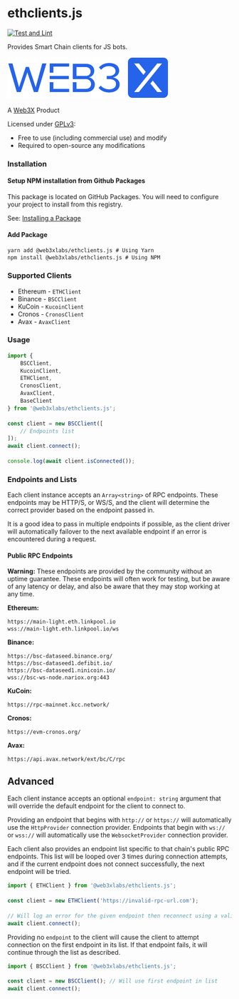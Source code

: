 # ethclients.js

[![Test and Lint](https://github.com/web3xlabs/ethclients.js/actions/workflows/ci.yml/badge.svg?branch=main)](https://github.com/web3xlabs/ethclients.js/actions/workflows/ci.yml)

Provides Smart Chain clients for JS bots.

![](.github/web3x.png)

A [Web3X](https://web3x.net) Product

Licensed under [GPLv3](LICENSE.md):
* Free to use (including commercial use) and modify
* Required to open-source any modifications

### Installation

#### Setup NPM installation from Github Packages
This package is located on GitHub Packages. You will need to configure your project to install from this
registry.

See: [Installing a Package](https://docs.github.com/en/packages/working-with-a-github-packages-registry/working-with-the-npm-registry#installing-a-package)

#### Add Package

```
yarn add @web3xlabs/ethclients.js # Using Yarn
npm install @web3xlabs/ethclients.js # Using NPM
```

### Supported Clients
* Ethereum - `ETHClient`
* Binance - `BSCClient`
* KuCoin - `KucoinClient`
* Cronos - `CronosClient`
* Avax - `AvaxClient`

### Usage

```typescript
import {
    BSCClient,
    KucoinClient,
    ETHClient,
    CronosClient,
    AvaxClient,
    BaseClient
} from '@web3xlabs/ethclients.js';

const client = new BSCClient([
    // Endpoints list
]);
await client.connect();

console.log(await client.isConnected());
```

### Endpoints and Lists

Each client instance accepts an `Array<string>` of RPC endpoints. These endpoints may be HTTP/S, or WS/S, and
the client will determine the correct provider based on the endpoint passed in.

It is a good idea to pass in multiple endpoints if possible, as the client driver will automatically failover
to the next available endpoint if an error is encountered during a request.

#### Public RPC Endpoints

**Warning:** These endpoints are provided by the community without an uptime guarantee. These endpoints will often
work for testing, but be aware of any latency or delay, and also be aware that they may stop working at any time.

**Ethereum:**
```
https://main-light.eth.linkpool.io
wss://main-light.eth.linkpool.io/ws
```

**Binance:**
```
https://bsc-dataseed.binance.org/
https://bsc-dataseed1.defibit.io/
https://bsc-dataseed1.ninicoin.io/
wss://bsc-ws-node.nariox.org:443
```

**KuCoin:**
```
https://rpc-mainnet.kcc.network/
```

**Cronos:**
```
https://evm-cronos.org/
```

**Avax:**
```
https://api.avax.network/ext/bc/C/rpc
```

## Advanced

Each client instance accepts an optional `endpoint: string` argument that will override
the default endpoint for the client to connect to.

Providing an endpoint that begins with `http://` or `https://` will automatically use the
`HttpProvider` connection provider. Endpoints that begin with `ws://` or `wss://` will
automatically use the `WebsocketProvider` connection provider.

Each client also provides an endpoint list specific to that chain's public RPC endpoints. This
list will be looped over 3 times during connection attempts, and if the current endpoint does
not connect successfully, the next endpoint will be tried.

```typescript
import { ETHClient } from '@web3xlabs/ethclients.js';

const client = new ETHClient('https://invalid-rpc-url.com');

// Will log an error for the given endpoint then reconnect using a valid endpoint.
await client.connect(); 
```

Providing no `endpoint` to the client will cause the client to attempt connection on the first
endpoint in its list. If that endpoint fails, it will continue through the list as described.

```typescript
import { BSCClient } from '@web3xlabs/ethclients.js';

const client = new BSCClient(); // Will use first endpoint in list
await client.connect();
```
